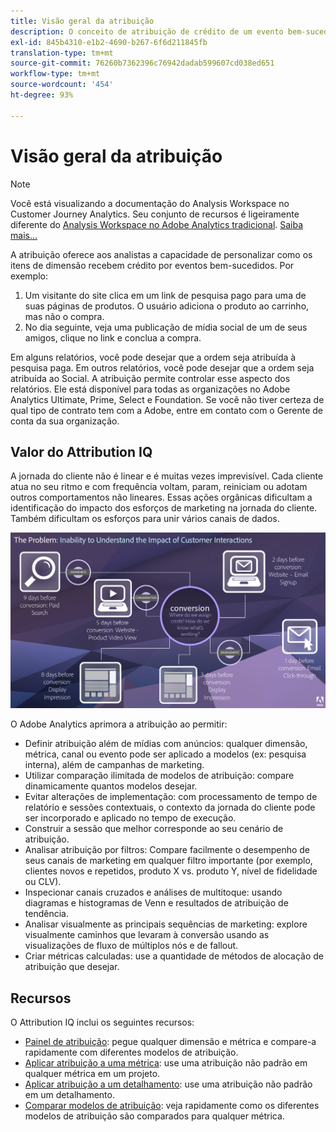 ```yaml
---
title: Visão geral da atribuição
description: O conceito de atribuição de crédito de um evento bem-sucedido a vários itens de dimensão.
exl-id: 845b4310-e1b2-4690-b267-6f6d211845fb
translation-type: tm+mt
source-git-commit: 76260b7362396c76942dadab599607cd038ed651
workflow-type: tm+mt
source-wordcount: '454'
ht-degree: 93%

---
```


# Visão geral da atribuição

>[!NOTE]
>
>Você está visualizando a documentação do Analysis Workspace no Customer Journey Analytics. Seu conjunto de recursos é ligeiramente diferente do [Analysis Workspace no Adobe Analytics tradicional](https://docs.adobe.com/content/help/pt-BR/analytics/analyze/analysis-workspace/home.html). [Saiba mais...](/help/getting-started/cja-aa.md)

A atribuição oferece aos analistas a capacidade de personalizar como os itens de dimensão recebem crédito por eventos bem-sucedidos. Por exemplo:

1. Um visitante do site clica em um link de pesquisa pago para uma de suas páginas de produtos. O usuário adiciona o produto ao carrinho, mas não o compra.
2. No dia seguinte, veja uma publicação de mídia social de um de seus amigos, clique no link e conclua a compra.

Em alguns relatórios, você pode desejar que a ordem seja atribuída à pesquisa paga. Em outros relatórios, você pode desejar que a ordem seja atribuída ao Social. A atribuição permite controlar esse aspecto dos relatórios. Ele está disponível para todas as organizações no Adobe Analytics Ultimate, Prime, Select e Foundation. Se você não tiver certeza de qual tipo de contrato tem com a Adobe, entre em contato com o Gerente de conta da sua organização.

## Valor do Attribution IQ

A jornada do cliente não é linear e é muitas vezes imprevisível. Cada cliente atua no seu ritmo e com frequência voltam, param, reiniciam ou adotam outros comportamentos não lineares. Essas ações orgânicas dificultam a identificação do impacto dos esforços de marketing na jornada do cliente. Também dificultam os esforços para unir vários canais de dados.

![Problema no Attribution IQ](assets/attribution_iq_problem.png)

O Adobe Analytics aprimora a atribuição ao permitir:

* Definir atribuição além de mídias com anúncios: qualquer dimensão, métrica, canal ou evento pode ser aplicado a modelos (ex: pesquisa interna), além de campanhas de marketing.
* Utilizar comparação ilimitada de modelos de atribuição: compare dinamicamente quantos modelos desejar.
* Evitar alterações de implementação: com processamento de tempo de relatório e sessões contextuais, o contexto da jornada do cliente pode ser incorporado e aplicado no tempo de execução.
* Construir a sessão que melhor corresponde ao seu cenário de atribuição.
* Analisar atribuição por filtros: Compare facilmente o desempenho de seus canais de marketing em qualquer filtro importante (por exemplo, clientes novos e repetidos, produto X vs. produto Y, nível de fidelidade ou CLV).
* Inspecionar canais cruzados e análises de multitoque: usando diagramas e histogramas de Venn e resultados de atribuição de tendência.
* Analisar visualmente as principais sequências de marketing: explore visualmente caminhos que levaram à conversão usando as visualizações de fluxo de múltiplos nós e de fallout.
* Criar métricas calculadas: use a quantidade de métodos de alocação de atribuição que desejar.

## Recursos

O Attribution IQ inclui os seguintes recursos:

* [Painel de atribuição](../c-panels/attribution.md): pegue qualquer dimensão e métrica e compare-a rapidamente com diferentes modelos de atribuição.
* [Aplicar atribuição a uma métrica](/help/analysis-workspace/visualizations/freeform-table/column-row-settings/column-settings.md): use uma atribuição não padrão em qualquer métrica em um projeto.
* [Aplicar atribuição a um detalhamento](/help/components/dimensions/t-breakdown-fa.md): use uma atribuição não padrão em um detalhamento.
* [Comparar modelos de atribuição](/help/components/apply-create-metrics.md): veja rapidamente como os diferentes modelos de atribuição são comparados para qualquer métrica.
